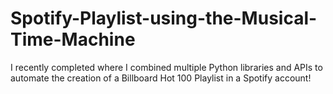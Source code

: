 # Spotify-Playlist-using-the-Musical-Time-Machine
 I recently completed where I combined multiple Python libraries and APIs to automate the creation of a Billboard Hot 100 Playlist in a Spotify account!
